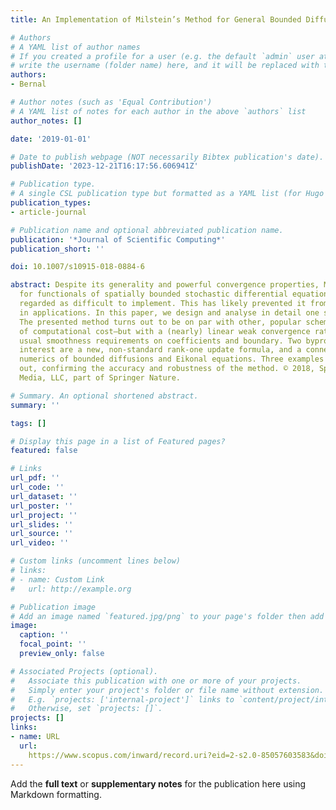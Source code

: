 ```yaml
---
title: An Implementation of Milstein’s Method for General Bounded Diffusions

# Authors
# A YAML list of author names
# If you created a profile for a user (e.g. the default `admin` user at `content/authors/admin/`), 
# write the username (folder name) here, and it will be replaced with their full name and linked to their profile.
authors:
- Bernal

# Author notes (such as 'Equal Contribution')
# A YAML list of notes for each author in the above `authors` list
author_notes: []

date: '2019-01-01'

# Date to publish webpage (NOT necessarily Bibtex publication's date).
publishDate: '2023-12-21T16:17:56.606941Z'

# Publication type.
# A single CSL publication type but formatted as a YAML list (for Hugo requirements).
publication_types:
- article-journal

# Publication name and optional abbreviated publication name.
publication: '*Journal of Scientific Computing*'
publication_short: ''

doi: 10.1007/s10915-018-0884-6

abstract: Despite its generality and powerful convergence properties, Milstein’s method
  for functionals of spatially bounded stochastic differential equations is widely
  regarded as difficult to implement. This has likely prevented it from being utilised
  in applications. In this paper, we design and analyse in detail one such implementation.
  The presented method turns out to be on par with other, popular schemes in terms
  of computational cost—but with a (nearly) linear weak convergence rate under the
  usual smoothness requirements on coefficients and boundary. Two byproducts of theoretical
  interest are a new, non-standard rank-one update formula, and a connection between
  numerics of bounded diffusions and Eikonal equations. Three examples are worked
  out, confirming the accuracy and robustness of the method. © 2018, Springer Science+Business
  Media, LLC, part of Springer Nature.

# Summary. An optional shortened abstract.
summary: ''

tags: []

# Display this page in a list of Featured pages?
featured: false

# Links
url_pdf: ''
url_code: ''
url_dataset: ''
url_poster: ''
url_project: ''
url_slides: ''
url_source: ''
url_video: ''

# Custom links (uncomment lines below)
# links:
# - name: Custom Link
#   url: http://example.org

# Publication image
# Add an image named `featured.jpg/png` to your page's folder then add a caption below.
image:
  caption: ''
  focal_point: ''
  preview_only: false

# Associated Projects (optional).
#   Associate this publication with one or more of your projects.
#   Simply enter your project's folder or file name without extension.
#   E.g. `projects: ['internal-project']` links to `content/project/internal-project/index.md`.
#   Otherwise, set `projects: []`.
projects: []
links:
- name: URL
  url: 
    https://www.scopus.com/inward/record.uri?eid=2-s2.0-85057603583&doi=10.1007%2fs10915-018-0884-6&partnerID=40&md5=6747a24f0de3381d96f5ff4e9e2b8a37
---
```


Add the **full text** or **supplementary notes** for the publication here using Markdown formatting.
